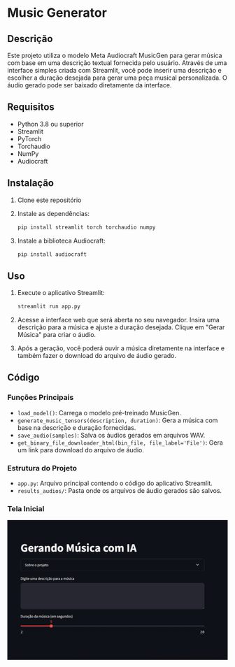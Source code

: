 # Music Generator

## Descrição

Este projeto utiliza o modelo Meta Audiocraft MusicGen para gerar música com base em uma descrição textual fornecida pelo usuário. Através de uma interface simples criada com Streamlit, você pode inserir uma descrição e escolher a duração desejada para gerar uma peça musical personalizada. O áudio gerado pode ser baixado diretamente da interface.

## Requisitos

- Python 3.8 ou superior
- Streamlit
- PyTorch
- Torchaudio
- NumPy
- Audiocraft

## Instalação

1. Clone este repositório

2. Instale as dependências:
    ```bash
    pip install streamlit torch torchaudio numpy

3. Instale a biblioteca Audiocraft:
    ```bash
    pip install audiocraft

## Uso
1. Execute o aplicativo Streamlit:
    ```bash
    streamlit run app.py

2. Acesse a interface web que será aberta no seu navegador. Insira uma descrição para a música e ajuste a duração desejada. Clique em "Gerar Música" para criar o áudio.

3. Após a geração, você poderá ouvir a música diretamente na interface e também fazer o download do arquivo de áudio gerado.

## Código
### Funções Principais
- `load_model()`: Carrega o modelo pré-treinado MusicGen.
- `generate_music_tensors(description, duration)`: Gera a música com base na descrição e duração fornecidas.
- `save_audio(samples)`: Salva os áudios gerados em arquivos WAV.
- `get_binary_file_downloader_html(bin_file, file_label='File')`: Gera um link para download do arquivo de áudio.

### Estrutura do Projeto
- `app.py`: Arquivo principal contendo o código do aplicativo Streamlit.
- `results_audios/`: Pasta onde os arquivos de áudio gerados são salvos.

### Tela Inicial
![Tela Inicial](image.png)